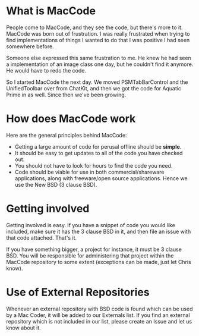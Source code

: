 # What is MacCode #

People come to MacCode, and they see the code, but there's more to it. MacCode was born out of frustration. I was really frustrated when trying to find implementations of things I wanted to do that I was positive I had seen somewhere before.

Someone else expressed this same frustration to me. He knew he had seen a implementation of an image class one day, but he couldn't find it anymore. He would have to redo the code.

So I started MacCode the next day. We moved PSMTabBarControl and the UnifiedToolbar over from ChatKit, and then we got the code for Aquatic Prime in as well. Since then we've been growing.


# How does MacCode work #

Here are the general principles behind MacCode:
  * Getting a large amount of code for perusal offline should be **simple**.
  * It should be easy to get updates to all of the code you have checked out.
  * You should not have to look for hours to find the code you need.
  * Code should be viable for use in both commercial/shareware applications, along with freeware/open source applications. Hence we use the New BSD (3 clause BSD).



# Getting involved #

Getting involved is easy. If you have a snippet of code you would like included, make sure it has the 3 clause BSD in it, and then file an issue with that code attached. That's it.

If you have something bigger, a project for instance, it must be 3 clause BSD. You will be responsible for administering that project within the MacCode repository to some extent (exceptions can be made, just let Chris know).

# Use of External Repositories #

Whenever an external repository with BSD code is found which can be used by a Mac Coder, it will be added to our Externals list. If you find an external repository which is not included in our list, please create an Issue and let us know about it.
